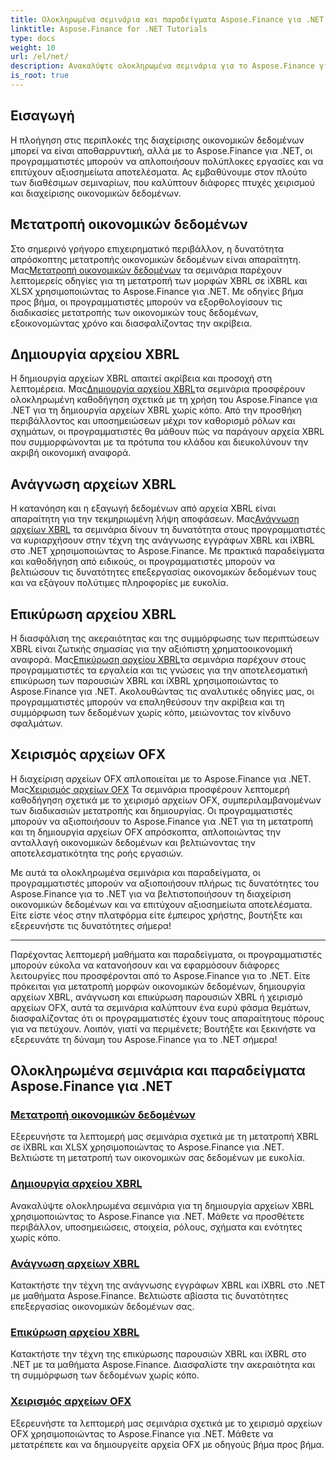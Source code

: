 ```yaml
---
title: Ολοκληρωμένα σεμινάρια και παραδείγματα Aspose.Finance για .NET
linktitle: Aspose.Finance for .NET Tutorials
type: docs
weight: 10
url: /el/net/
description: Ανακαλύψτε ολοκληρωμένα σεμινάρια για το Aspose.Finance για .NET που καλύπτουν τη μετατροπή οικονομικών δεδομένων, τη δημιουργία αρχείων XBRL, την ανάγνωση, την επικύρωση και τη διαχείριση αρχείων OFX.
is_root: true
---
```


## Εισαγωγή

Η πλοήγηση στις περιπλοκές της διαχείρισης οικονομικών δεδομένων μπορεί να είναι αποθαρρυντική, αλλά με το Aspose.Finance για .NET, οι προγραμματιστές μπορούν να απλοποιήσουν πολύπλοκες εργασίες και να επιτύχουν αξιοσημείωτα αποτελέσματα. Ας εμβαθύνουμε στον πλούτο των διαθέσιμων σεμιναρίων, που καλύπτουν διάφορες πτυχές χειρισμού και διαχείρισης οικονομικών δεδομένων.

## Μετατροπή οικονομικών δεδομένων

 Στο σημερινό γρήγορο επιχειρηματικό περιβάλλον, η δυνατότητα απρόσκοπτης μετατροπής οικονομικών δεδομένων είναι απαραίτητη. Μας[Μετατροπή οικονομικών δεδομένων](./financial-data-conversion/) τα σεμινάρια παρέχουν λεπτομερείς οδηγίες για τη μετατροπή των μορφών XBRL σε iXBRL και XLSX χρησιμοποιώντας το Aspose.Finance για .NET. Με οδηγίες βήμα προς βήμα, οι προγραμματιστές μπορούν να εξορθολογίσουν τις διαδικασίες μετατροπής των οικονομικών τους δεδομένων, εξοικονομώντας χρόνο και διασφαλίζοντας την ακρίβεια.

## Δημιουργία αρχείου XBRL

 Η δημιουργία αρχείων XBRL απαιτεί ακρίβεια και προσοχή στη λεπτομέρεια. Μας[Δημιουργία αρχείου XBRL](./xbrl-file-creation/)τα σεμινάρια προσφέρουν ολοκληρωμένη καθοδήγηση σχετικά με τη χρήση του Aspose.Finance για .NET για τη δημιουργία αρχείων XBRL χωρίς κόπο. Από την προσθήκη περιβάλλοντος και υποσημειώσεων μέχρι τον καθορισμό ρόλων και σχημάτων, οι προγραμματιστές θα μάθουν πώς να παράγουν αρχεία XBRL που συμμορφώνονται με τα πρότυπα του κλάδου και διευκολύνουν την ακριβή οικονομική αναφορά.

## Ανάγνωση αρχείων XBRL

 Η κατανόηση και η εξαγωγή δεδομένων από αρχεία XBRL είναι απαραίτητη για την τεκμηριωμένη λήψη αποφάσεων. Μας[Ανάγνωση αρχείων XBRL](./xbrl-file-reading/) τα σεμινάρια δίνουν τη δυνατότητα στους προγραμματιστές να κυριαρχήσουν στην τέχνη της ανάγνωσης εγγράφων XBRL και iXBRL στο .NET χρησιμοποιώντας το Aspose.Finance. Με πρακτικά παραδείγματα και καθοδήγηση από ειδικούς, οι προγραμματιστές μπορούν να βελτιώσουν τις δυνατότητες επεξεργασίας οικονομικών δεδομένων τους και να εξάγουν πολύτιμες πληροφορίες με ευκολία.

## Επικύρωση αρχείου XBRL

 Η διασφάλιση της ακεραιότητας και της συμμόρφωσης των περιπτώσεων XBRL είναι ζωτικής σημασίας για την αξιόπιστη χρηματοοικονομική αναφορά. Μας[Επικύρωση αρχείου XBRL](./xbrl-file-validation/)τα σεμινάρια παρέχουν στους προγραμματιστές τα εργαλεία και τις γνώσεις για την αποτελεσματική επικύρωση των παρουσιών XBRL και iXBRL χρησιμοποιώντας το Aspose.Finance για .NET. Ακολουθώντας τις αναλυτικές οδηγίες μας, οι προγραμματιστές μπορούν να επαληθεύσουν την ακρίβεια και τη συμμόρφωση των δεδομένων χωρίς κόπο, μειώνοντας τον κίνδυνο σφαλμάτων.

## Χειρισμός αρχείων OFX

 Η διαχείριση αρχείων OFX απλοποιείται με το Aspose.Finance για .NET. Μας[Χειρισμός αρχείων OFX](./ofx-file-manipulation/) Τα σεμινάρια προσφέρουν λεπτομερή καθοδήγηση σχετικά με το χειρισμό αρχείων OFX, συμπεριλαμβανομένων των διαδικασιών μετατροπής και δημιουργίας. Οι προγραμματιστές μπορούν να αξιοποιήσουν το Aspose.Finance για .NET για τη μετατροπή και τη δημιουργία αρχείων OFX απρόσκοπτα, απλοποιώντας την ανταλλαγή οικονομικών δεδομένων και βελτιώνοντας την αποτελεσματικότητα της ροής εργασιών.

Με αυτά τα ολοκληρωμένα σεμινάρια και παραδείγματα, οι προγραμματιστές μπορούν να αξιοποιήσουν πλήρως τις δυνατότητες του Aspose.Finance για το .NET για να βελτιστοποιήσουν τη διαχείριση οικονομικών δεδομένων και να επιτύχουν αξιοσημείωτα αποτελέσματα. Είτε είστε νέος στην πλατφόρμα είτε έμπειρος χρήστης, βουτήξτε και εξερευνήστε τις δυνατότητες σήμερα!

---
Παρέχοντας λεπτομερή μαθήματα και παραδείγματα, οι προγραμματιστές μπορούν εύκολα να κατανοήσουν και να εφαρμόσουν διάφορες λειτουργίες που προσφέρονται από το Aspose.Finance για το .NET. Είτε πρόκειται για μετατροπή μορφών οικονομικών δεδομένων, δημιουργία αρχείων XBRL, ανάγνωση και επικύρωση παρουσιών XBRL ή χειρισμό αρχείων OFX, αυτά τα σεμινάρια καλύπτουν ένα ευρύ φάσμα θεμάτων, διασφαλίζοντας ότι οι προγραμματιστές έχουν τους απαραίτητους πόρους για να πετύχουν. Λοιπόν, γιατί να περιμένετε; Βουτήξτε και ξεκινήστε να εξερευνάτε τη δύναμη του Aspose.Finance για το .NET σήμερα!
## Ολοκληρωμένα σεμινάρια και παραδείγματα Aspose.Finance για .NET 
### [Μετατροπή οικονομικών δεδομένων](./financial-data-conversion/)
Εξερευνήστε τα λεπτομερή μας σεμινάρια σχετικά με τη μετατροπή XBRL σε iXBRL και XLSX χρησιμοποιώντας το Aspose.Finance για .NET. Βελτιώστε τη μετατροπή των οικονομικών σας δεδομένων με ευκολία.
### [Δημιουργία αρχείου XBRL](./xbrl-file-creation/)
Ανακαλύψτε ολοκληρωμένα σεμινάρια για τη δημιουργία αρχείων XBRL χρησιμοποιώντας το Aspose.Finance για .NET. Μάθετε να προσθέτετε περιβάλλον, υποσημειώσεις, στοιχεία, ρόλους, σχήματα και ενότητες χωρίς κόπο.
### [Ανάγνωση αρχείων XBRL](./xbrl-file-reading/)
Κατακτήστε την τέχνη της ανάγνωσης εγγράφων XBRL και iXBRL στο .NET με μαθήματα Aspose.Finance. Βελτιώστε αβίαστα τις δυνατότητες επεξεργασίας οικονομικών δεδομένων σας.
### [Επικύρωση αρχείου XBRL](./xbrl-file-validation/)
Κατακτήστε την τέχνη της επικύρωσης παρουσιών XBRL και iXBRL στο .NET με τα μαθήματα Aspose.Finance. Διασφαλίστε την ακεραιότητα και τη συμμόρφωση των δεδομένων χωρίς κόπο.
### [Χειρισμός αρχείων OFX](./ofx-file-manipulation/)
Εξερευνήστε τα λεπτομερή μας σεμινάρια σχετικά με το χειρισμό αρχείων OFX χρησιμοποιώντας το Aspose.Finance για .NET. Μάθετε να μετατρέπετε και να δημιουργείτε αρχεία OFX με οδηγούς βήμα προς βήμα.